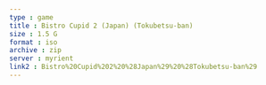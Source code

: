 ```yaml
---
type : game
title : Bistro Cupid 2 (Japan) (Tokubetsu-ban)
size : 1.5 G
format : iso
archive : zip
server : myrient
link2 : Bistro%20Cupid%202%20%28Japan%29%20%28Tokubetsu-ban%29
---
```

